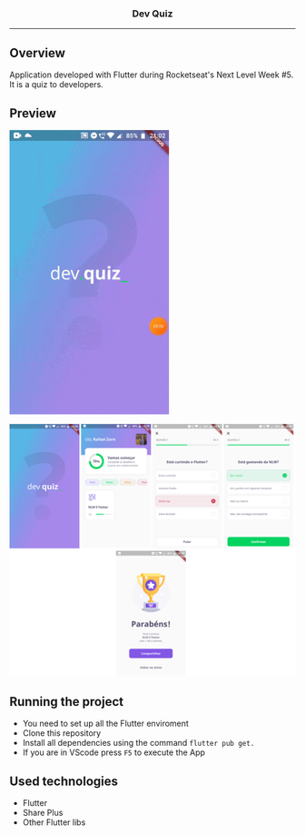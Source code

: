 <p align="center">
  <h3 align="center">Dev Quiz</h3>
</p>

---

## Overview

Application developed with Flutter during Rocketseat's Next Level Week #5. It is a quiz to developers.

## Preview

<img src="./preview.gif" height="500">

![Dev Quiz](./preview.png)

## Running the project

- You need to set up all the Flutter enviroment
- Clone this repository
- Install all dependencies using the command `flutter pub get.`
- If you are in VScode press `F5` to execute the App

## Used technologies

- Flutter
- Share Plus
- Other Flutter libs
